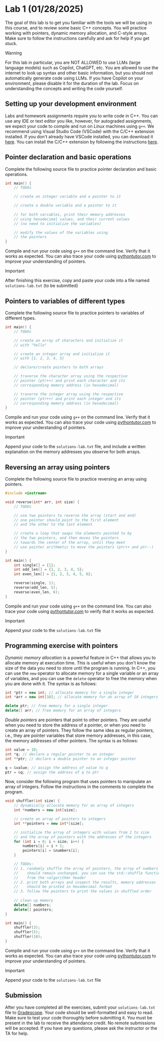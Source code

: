 # Lab 1 (01/28/2025)
The goal of this lab is to get you familiar with the tools we will be using in this course, and to review some basic C++ concepts.  You will practice working with pointers, dynamic memory allocation, and C-style arrays.  Make sure to follow the instructions carefully and ask for help if you get stuck.

> [!WARNING]
> For this lab in particular, you are NOT ALLOWED to use LLMs (large language models) such as Copilot, ChatGPT, etc.  You are allowed to use the internet to look up syntax and other basic information, but you should not automatically generate code using LLMs.  If you have Copilot on your environment, please disable it for the duration of the lab.  Focus on understanding the concepts and writing the code yourself.

## Setting up your development environment

Labs and homework assignments require you to write code in C++.  You can use any IDE or text editor you like, however, for autograded assignments, we expect your code to compile and run on *Linux* machines using `g++`.  We recommend using Visual Studio Code (VSCode) with the C/C++ extension installed.  If you don't already have VSCode installed, you can download it [here](https://code.visualstudio.com/).  You can install the C/C++ extension by following the instructions [here](https://code.visualstudio.com/docs/languages/cpp).

## Pointer declaration and basic operations

Complete the following source file to practice pointer declaration and basic operations.  

```cpp
int main() {
    // TODOs

    // create an integer variable and a pointer to it

    // create a double variable and a pointer to it
    
    // for both variables, print their memory addresses 
    // using hexadecimal values, and their current values
    // (no need to initialize the variables)

    // modify the values of the variables using 
    // the pointers
}
```

Compile and run your code using `g++` on the command line.  Verify that it works as expected.  You can also trace your code using [pythontutor.com](http://pythontutor.com/cpp.html#mode=edit) to improve your understanding of pointers.

> [!IMPORTANT]
> After finishing this exercise, copy and paste your code into a file named `solutions-lab.txt` (to be submitted)

## Pointers to variables of different types

Complete the following source file to practice pointers to variables of different types.

```cpp
int main() {
    // TODOs

    // create an array of characters and initialize it 
    // with "hello"

    // create an integer array and initialize it 
    // with {1, 2, 3, 4, 5}

    // declare/create pointers to both arrays

    // traverse the character array using the respective 
    // pointer (ptr++) and print each character and its 
    // corresponding memory address (in hexadecimal)

    // traverse the integer array using the respective
    // pointer (ptr++) and print each integer and its
    // corresponding memory address (in hexadecimal)
}
```

Compile and run your code using `g++` on the command line.  Verify that it works as expected.  You can also trace your code using [pythontutor.com](http://pythontutor.com/cpp.html#mode=edit) to improve your understanding of pointers.

> [!IMPORTANT]
> Append your code to the `solutions-lab.txt` file, and include a written explanation on the memory addresses you observe for both arrays.

## Reversing an array using pointers

Complete the following source file to practice reversing an array using pointers.

```cpp
#include <iostream>

void reverse(int* arr, int size) {
    // TODOs

    // use two pointers to reverse the array (start and end)
    // one pointer should point to the first element
    // and the other to the last element

    // create a loop that swaps the elements pointed to by
    // the two pointers, and then moves the pointers
    // towards the center of the array, until they meet
    // use pointer arithmetic to move the pointers (ptr++ and ptr--)
}

int main() {
    int single[] = {1};
    int odd_len[] = {1, 2, 3, 4, 5};
    int even_len[] = {1, 2, 3, 4, 5, 6};

    reverse(single, 1);
    reverse(odd_len, 5);
    reverse(even_len, 6);
}
```

Compile and run your code using `g++` on the command line.  You can also trace your code using [pythontutor.com](http://pythontutor.com/cpp.html#mode=edit) to verify that it works as expected.

> [!IMPORTANT]
> Append your code to the `solutions-lab.txt` file

## Programming exercise with pointers

*Dynamic memory allocation* is a powerful feature in C++ that allows you to allocate memory at execution time.  This is useful when you don't know the size of the data you need to store until the program is running.  In C++, you can use the `new` operator to allocate memory for a single variable or an array of variables, and you can use the `delete` operator to free the memory when you are done with it.  The syntax is as follows:

```cpp
int *ptr = new int; // allocate memory for a single integer
int *arr = new int[10]; // allocate memory for an array of 10 integers

delete ptr; // free memory for a single integer
delete[] arr; // free memory for an array of integers
```

*Double pointers* are pointers that point to other pointers.  They are useful when you need to store the address of a pointer, or when you need to create an array of pointers.  They follow the same idea as regular pointers, i.e., they are pointer variables that store memory addresses, in this case, the memory addresses of other pointers.  The syntax is as follows:

```cpp
int value = 10; 
int *q; // declare a regular pointer to an integer
int **ptr; // declare a double pointer to an integer pointer

q = &value; // assign the address of value to q
ptr = &q; // assign the address of q to ptr
```

Now, consider the following program that uses pointers to manipulate an array of integers.  Follow the instructions in the comments to complete the program.

```cpp
void shuffler(int size) {
    // dynamically allocate memory for an array of integers
    int *numbers = new int[size];

    // create an array of pointers to integers
    int **pointers = new int*[size];

    // initialize the array of integers with values from 1 to size
    // and the array of pointers with the addresses of the integers
    for (int i = 0; i < size; i++) {
        numbers[i] = i + 1;     
        pointers[i] = &numbers[i];
    }

    // TODOs:
    // 1. randomly shuffle the array of pointers, the array of numbers
    //    should remain unchanged. you can use the std::shuffle function
    //    from the <algorithm> header
    // 2. print both arrays and inspect the results, memory addresses
    //    should be printed in hexadecimal format
    // 3. follow the pointers to print the values in shuffled order
    
    // clean up memory
    delete[] numbers;
    delete[] pointers;
}

int main() {
    shuffler(3);
    shuffler(5);
    shuffler(10);
}
```

Compile and run your code using `g++` on the command line.  Verify that it works as expected.  You can also trace your code using [pythontutor.com](http://pythontutor.com/cpp.html#mode=edit) to improve your understanding of pointers.

> [!IMPORTANT]
> Append your code to the `solutions-lab.txt` file

## Submission

After you have completed all the exercises, submit your `solutions-lab.txt` file to [Gradescope](https://gradescope.com).  Your code should be well-formatted and easy to read.  Make sure to test your code thoroughly before submitting it.  You must be present in the lab to receive the attendance credit.  No remote submissions will be accepted.  If you have any questions, please ask the instructor or the TA for help.
